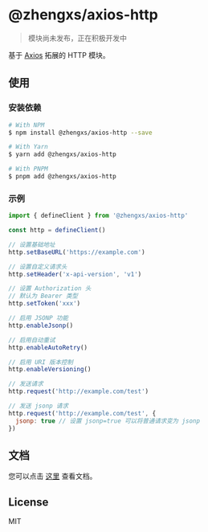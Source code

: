 # @zhengxs/axios-http

> 模块尚未发布，正在积极开发中

基于 [Axios][axios] 拓展的 HTTP 模块。

## 使用

### 安装依赖

```sh
# With NPM
$ npm install @zhengxs/axios-http --save

# With Yarn
$ yarn add @zhengxs/axios-http

# With PNPM
$ pnpm add @zhengxs/axios-http
```

### 示例

```js
import { defineClient } from '@zhengxs/axios-http'

const http = defineClient()

// 设置基础地址
http.setBaseURL('https://example.com')

// 设置自定义请求头
http.setHeader('x-api-version', 'v1')

// 设置 Authorization 头
// 默认为 Bearer 类型
http.setToken('xxx')

// 启用 JSONP 功能
http.enableJsonp()

// 启用自动重试
http.enableAutoRetry()

// 启用 URI 版本控制
http.enableVersioning()

// 发送请求
http.request('http://example.com/test')

// 发送 jsonp 请求
http.request('http://example.com/test', {
  jsonp: true // 设置 jsonp=true 可以将普通请求变为 jsonp
})
```

## 文档

您可以点击 [这里](https://zhengxs2018.github.io/axios-http/) 查看文档。

## License

MIT

[axios]: http://axios-http.com/
